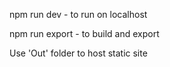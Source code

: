 npm run dev - to run on localhost

npm run export - to build and export

Use 'Out' folder to host static site
